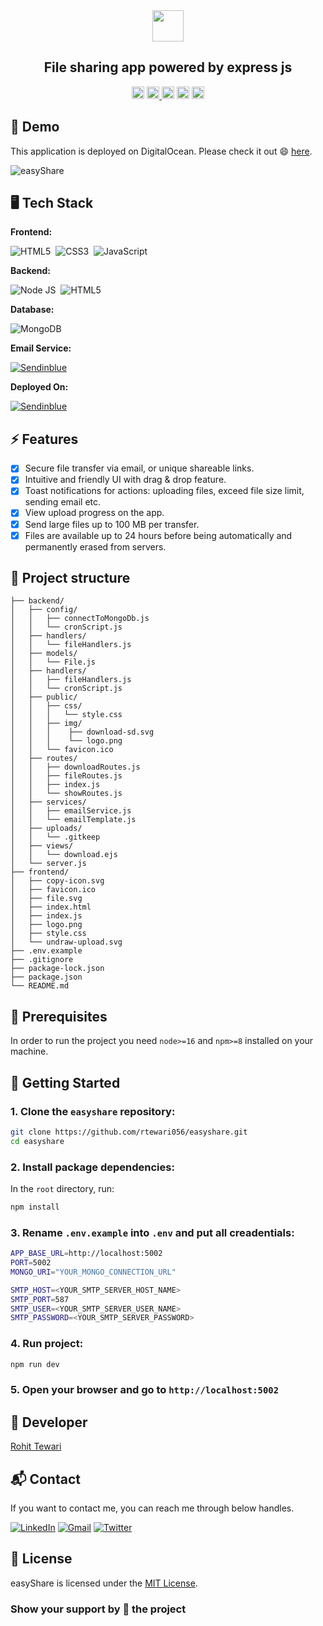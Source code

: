 <div align="center">

<!-- Title: -->
  <a href="https://easyshare.rohittewari.live" target="_blank">
    <img src="https://user-images.githubusercontent.com/75976169/201949300-c2f6205d-aa29-4e5a-9b93-f3d682894699.png" height="50">
  </a>

<!-- Short description: -->
<h2>File sharing app powered by express js</h2>

<!-- Labels: -->
  <div>
    <img src="https://badges.frapsoft.com/os/v1/open-source.svg?v=102" height="20">
  <a href="https://easyshare.rohittewari.live" target="_blank">
    <img src="https://img.shields.io/website-up-down-green-red/https/easyshare.rohittewari.live.svg" height="20" alt="Website up">
  </a>
  <img src="https://img.shields.io/github/repo-size/rtewari056/easyshare.svg?label=Repo%20size" height="20" alt="Repo size">
  <img src="https://img.shields.io/github/languages/top/rtewari056/easyshare" height="20" alt="GitHub top language">
  <a href="./LICENSE">
    <img src="https://img.shields.io/github/license/rtewari056/easyshare" height="20" alt="MIT License">
  </a>
  </div>

</div>

## 🚀 Demo

This application is deployed on DigitalOcean. Please check it out :smile: [here](https://easyshare.rohittewari.live).

![easyShare](https://user-images.githubusercontent.com/75976169/201959270-21144660-3acf-4bd7-8d92-8186a192ccef.gif)

## 🖥️ Tech Stack

**Frontend:**

![HTML5](https://img.shields.io/badge/HTML5-E34F26?style=for-the-badge&logo=html5&logoColor=white)&nbsp;
![CSS3](https://img.shields.io/badge/CSS3-1572B6?style=for-the-badge&logo=css3&logoColor=white)&nbsp;
![JavaScript](https://img.shields.io/badge/JavaScript-323330?style=for-the-badge&logo=javascript&logoColor=F7DF1E)&nbsp;

**Backend:**

![Node JS](https://img.shields.io/badge/Node.js-339933?style=for-the-badge&logo=nodedotjs&logoColor=white)&nbsp;
![HTML5](https://img.shields.io/badge/Express.js-000000?style=for-the-badge&logo=express&logoColor=white)&nbsp;

**Database:**

![MongoDB](https://img.shields.io/badge/MongoDB-4EA94B?style=for-the-badge&logo=mongodb&logoColor=white)&nbsp;

**Email Service:**

[![Sendinblue](https://img.shields.io/static/v1?label=&message=Sendinblue&color=0092ff&style=for-the-badge)](https://www.sendinblue.com)

**Deployed On:**

[![Sendinblue](https://img.shields.io/badge/Digital_Ocean-0080FF?style=for-the-badge&logo=DigitalOcean&logoColor=white)](https://easyshare.rohittewari.live)

## ⚡️ Features

- [x] Secure file transfer via email, or unique shareable links.
- [x] Intuitive and friendly UI with drag & drop feature.
- [x] Toast notifications for actions: uploading files, exceed file size limit, sending email etc.
- [x] View upload progress on the app.
- [x] Send large files up to 100 MB per transfer.
- [x] Files are available up to 24 hours before being automatically and permanently erased from servers.

## 📁 Project structure
```terminal
├── backend/
│   ├── config/
│   │   ├── connectToMongoDb.js
│   │   └── cronScript.js
│   ├── handlers/
│   │   └── fileHandlers.js
│   ├── models/
│   │   └── File.js
│   ├── handlers/
│   │   ├── fileHandlers.js
│   │   └── cronScript.js
│   ├── public/
│   │   ├── css/
│   │   │   └── style.css
│   │   ├── img/
│   │   │    ├── download-sd.svg
│   │   │    └── logo.png
│   │   └── favicon.ico
│   ├── routes/
│   │   ├── downloadRoutes.js
│   │   ├── fileRoutes.js
│   │   ├── index.js
│   │   └── showRoutes.js
│   ├── services/
│   │   ├── emailService.js
│   │   └── emailTemplate.js
│   ├── uploads/
│   │   └── .gitkeep
│   ├── views/
│   │   └── download.ejs
│   └── server.js
├── frontend/
│   ├── copy-icon.svg
│   ├── favicon.ico
│   ├── file.svg
│   ├── index.html
│   ├── index.js
│   ├── logo.png
│   ├── style.css
│   └── undraw-upload.svg
├── .env.example
├── .gitignore
├── package-lock.json
├── package.json
└── README.md
```

## 📖 Prerequisites

In order to run the project you need `node>=16` and `npm>=8` installed on your machine.

## 🚩 Getting Started

### 1. Clone the `easyshare` repository:

```bash
git clone https://github.com/rtewari056/easyshare.git
cd easyshare
```

### 2. Install package dependencies:

In the `root` directory, run:

```bash
npm install
```

### 3. Rename `.env.example` into `.env` and put all creadentials:

```bash
APP_BASE_URL=http://localhost:5002
PORT=5002
MONGO_URI="YOUR_MONGO_CONNECTION_URL"

SMTP_HOST=<YOUR_SMTP_SERVER_HOST_NAME>
SMTP_PORT=587
SMTP_USER=<YOUR_SMTP_SERVER_USER_NAME>
SMTP_PASSWORD=<YOUR_SMTP_SERVER_PASSWORD>
```

### 4. Run project:

```bash
npm run dev
```

### 5. Open your browser and go to `http://localhost:5002`

## 👤 Developer

[Rohit Tewari](https://github.com/rtewari056)

## 📬 Contact

If you want to contact me, you can reach me through below handles.

<a href="https://linkedin.com/in/rtewari056" target="_blank"><img src="https://img.shields.io/badge/LinkedIn-0077B5?style=for-the-badge&logo=linkedin&logoColor=white" alt="LinkedIn"/></a>
<a href="mailto:rtewari056@gmail.com"><img  alt="Gmail" src="https://img.shields.io/badge/Gmail-D14836?style=for-the-badge&logo=gmail&logoColor=white" /></a>
<a href="https://twitter.com/rtewari056" target="_blank"><img src="https://img.shields.io/badge/Twitter-1DA1F2?style=for-the-badge&logo=twitter&logoColor=white" alt="Twitter"/></a>

## 📃 License

easyShare is licensed under the <a href="./LICENSE">MIT License</a>.

### Show your support by 🌟 the project
